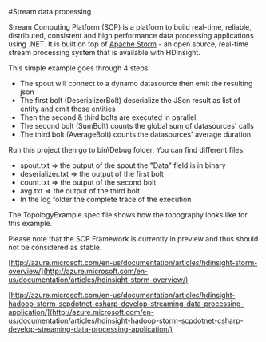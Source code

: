﻿#Stream data processing

Stream Computing Platform (SCP) is a platform to build real-time, reliable, distributed, consistent and high performance data processing applications using .NET. It is built on top of [Apache Storm](http://storm.apache.org/) - an open source, real-time stream processing system that is available with HDInsight.

This simple example goes through 4 steps:
- The spout will connect to a dynamo datasource then emit the resulting json
- The first bolt (DeserializerBolt) deserialize the JSon result as list of entity and emit those entities
- Then the second & third bolts are executed in parallel:
- The second bolt (SumBolt) counts the global sum of datasources' calls
- The third bolt (AverageBolt) counts the datasources' average duration

Run this project then go to bin\Debug folder. You can find different files:
- spout.txt => the output of the spout the "Data" field is in binary
- deserializer.txt => the output of the first bolt
- count.txt => the output of the second bolt
- avg.txt => the output of the third bolt
- In the log folder the complete trace of the execution

The TopologyExample.spec file shows how the topography looks like for this example.

Please note that the SCP Framework is currently in preview and thus should not be considered as stable.

[http://azure.microsoft.com/en-us/documentation/articles/hdinsight-storm-overview/](http://azure.microsoft.com/en-us/documentation/articles/hdinsight-storm-overview/)

[http://azure.microsoft.com/en-us/documentation/articles/hdinsight-hadoop-storm-scpdotnet-csharp-develop-streaming-data-processing-application/](http://azure.microsoft.com/en-us/documentation/articles/hdinsight-hadoop-storm-scpdotnet-csharp-develop-streaming-data-processing-application/)
